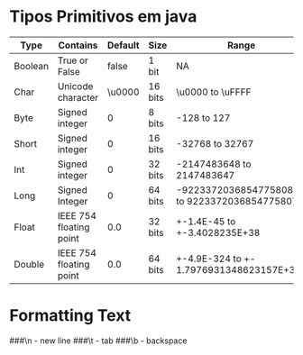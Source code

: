 # Tipos Primitivos em java

| Type  |  Contains | Default | Size | Range |
| ------ | ------ | ------ | ------ | ------ |
| Boolean  | True or False  | false | 1 bit | NA |
| Char  | Unicode character  | \u0000 | 16 bits | \u0000 to \uFFFF |
| Byte | Signed integer | 0 | 8 bits | -128 to 127 |
| Short | Signed integer | 0 | 16 bits | -32768 to 32767 |
| Int | Signed integer | 0 | 32 bits | -2147483648 to 2147483647 |
| Long | Signed Integer | 0 | 64 bits | -9223372036854775808L to 9223372036854775807L |
| Float | IEEE 754 floating point | 0.0 | 32 bits | +-1.4E-45 to +-3.4028235E+38
| Double | IEEE 754 floating point | 0.0 | 64 bits | +-4.9E-324 to +- 1.7976931348623157E+308 |

# Formatting Text
###\n - new line
###\t - tab
###\b - backspace
